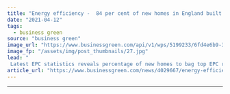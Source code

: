 ```yaml
---
title: "Energy efficiency -  84 per cent of new homes in England built to EPC grade A and B"
date: "2021-04-12"
tags: 
  - business green
source: "business green"
image_url: "https://www.businessgreen.com/api/v1/wps/5199233/6fd4e6b9-352b-44a8-aee7-8c0dffd2258f/6/insulation-350x250-185x114.jpg"
image_fp: "/assets/img/post_thumbnails/27.jpg"
lead: "
 Latest EPC statistics reveals percentage of new homes to bag top EPC ratings is on the rise, but top scores remain uncommon for older homes ..."
article_url: "https://www.businessgreen.com/news/4029667/energy-efficiency-cent-homes-england-built-epc-grade-b"
---
```


---
